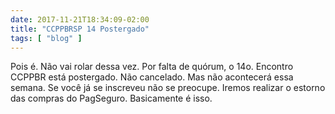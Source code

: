 ```yaml
---
date: 2017-11-21T18:34:09-02:00
title: "CCPPBRSP 14 Postergado"
tags: [ "blog" ]
---
```

Pois é. Não vai rolar dessa vez. Por falta de quórum, o 14o. Encontro CCPPBR está postergado. Não cancelado. Mas não acontecerá essa semana. Se você já se inscreveu não se preocupe. Iremos realizar o estorno das compras do PagSeguro. Basicamente é isso.
